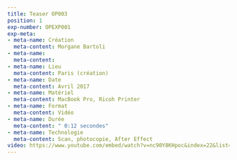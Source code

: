 ```yaml
---
title: Teaser OP003
position: 1
exp-number: OPEXP001
exp-meta:
- meta-name: Création
  meta-content: Morgane Bartoli
- meta-name: 
  meta-content: 
- meta-name: Lieu
  meta-content: Paris (création)
- meta-name: Date
  meta-content: Avril 2017
- meta-name: Matériel
  meta-content: MacBook Pro, Ricoh Printer
- meta-name: Format
  meta-content: Vidéo
- meta-name: Durée
  meta-content: " 0:12 secondes"
- meta-name: Technologie
  meta-content: Scan, photocopie, After Effect
video: https://www.youtube.com/embed/watch?v=nc90Y8KHpoc&index=22&list=UUt9X-SPUVnEDYHLA1NpuDmA&autoplay=1&loop=1
---
```



